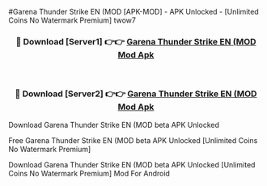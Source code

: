 #Garena Thunder Strike EN (MOD [APK-MOD] - APK Unlocked - [Unlimited Coins No Watermark Premium] twow7



<div align="center">

<h3>🔴 Download [Server1] 👉👉 <a href="https://momento.my/?title=Garena_Thunder_Strike_EN_(MOD">Garena Thunder Strike EN (MOD Mod Apk</a></h3><br>

<h3>🔴 Download [Server2] 👉👉 <a href="https://momento.my/?title=Garena_Thunder_Strike_EN_(MOD">Garena Thunder Strike EN (MOD Mod Apk</a></h3>
</div>



Download Garena Thunder Strike EN (MOD beta APK Unlocked

Free Garena Thunder Strike EN (MOD beta APK Unlocked [Unlimited Coins No Watermark Premium]

Download Garena Thunder Strike EN (MOD beta APK Unlocked [Unlimited Coins No Watermark Premium] Mod For Android
